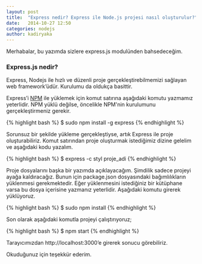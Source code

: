 ```yaml
---
layout: post
title:  "Express nedir? Express ile Node.js projesi nasıl oluşturulur?"
date:   2014-10-27 12:50
categories: nodejs
author: kadiryaka
---
```


Merhabalar, bu yazımda sizlere express.js modulünden bahsedeceğim.

### Express.js nedir?

Express, Nodejs ile hızlı ve düzenli proje gerçekleştirebilmemizi sağlayan web framework’üdür. Kurulumu da oldukça basittir.

Express’i [NPM](https://www.npmjs.org/) ile yüklemek için komut satırına aşağıdaki komutu yazmamız yeterlidir. NPM yüklü değilse, öncelikle NPM'nin kurulumunu gerçekleştirmeniz gerekir.<!--more-->

{% highlight bash %}
$ sudo npm install -g express
{% endhighlight %}

Sorunsuz bir şekilde yükleme gerçekleştiyse, artık Express ile proje oluşturabiliriz.
Komut satırından proje oluşturmak istediğimiz dizine gelelim ve aşağıdaki kodu yazalım.

{% highlight bash %}
$ express -c styl proje_adi
{% endhighlight %}

Proje dosyalarını başka bir yazımda açıklayacağım. Şimdilik sadece projeyi ayağa kaldıracağız. Bunun için package.json dosyasındaki bağımlılıkların yüklenmesi gerekmektedir. Eğer yüklenmesini istediğiniz bir kütüphane varsa bu dosya içerisine yazmanız yeterlidir. Aşağıdaki komutu girerek yüklüyoruz.

{% highlight bash %}
$ sudo npm install
{% endhighlight %}

Son olarak aşağıdaki komutla projeyi çalıştırıyoruz;

{% highlight bash %}
$ npm start
{% endhighlight %}

Tarayıcımızdan http://localhost:3000’e girerek sonucu görebiliriz.

Okuduğunuz için teşekkür ederim.
